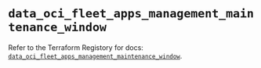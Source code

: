 # `data_oci_fleet_apps_management_maintenance_window`

Refer to the Terraform Registory for docs: [`data_oci_fleet_apps_management_maintenance_window`](https://registry.terraform.io/providers/oracle/oci/6.18.0/docs/data-sources/fleet_apps_management_maintenance_window).
